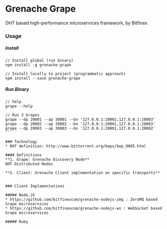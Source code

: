 # Grenache Grape

DHT based high-performance microservices framework, by Bitfinex

### Usage

##### Install

```
// Install global (run binary)
npm install -g grenache-grape
```

```
// Install locally to project (programmatic approach)
npm install --save grenache-grape
```

##### Run Binary

```
// help
grape --help
````

````
// Run 3 Grapes
grape --dp 20001 --ap 30001 --bn '127.0.0.1:20002,127.0.0.1:20003'
grape --dp 20002 --ap 30002 --bn '127.0.0.1:20001,127.0.0.1:20003'
grape --dp 20003 --ap 30003 --bn '127.0.0.1:20001,127.0.0.1:20002'
```

### Technology
* DHT definition: http://www.bittorrent.org/beps/bep_0005.html

#### Definitions
**1. Grape: Grenache Discovery Node**
DHT Distributed Nodes

**2. Client: Grenache Client implementation on specific transports**


### Client Implementations

##### Node.JS
* https://github.com/bitfinexcom/grenache-nodejs-zmq : ZeroMQ based Grape microservices
* https://github.com/bitfinexcom/grenache-nodejs-ws : WebSocket based Grape microservices

##### Ruby
